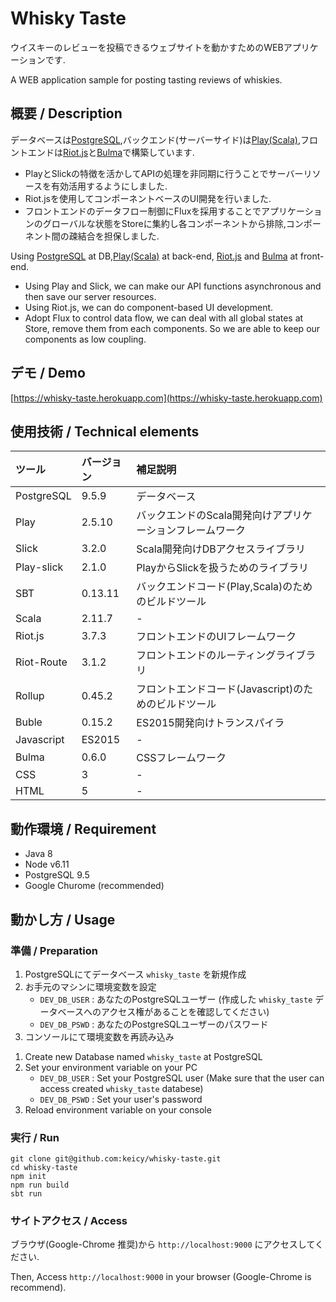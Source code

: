 Whisky Taste
============

ウイスキーのレビューを投稿できるウェブサイトを動かすためのWEBアプリケーションです.  
  
A WEB application sample for posting tasting reviews of whiskies.  

## 概要 / Description

データベースは[PostgreSQL](https://www.postgresql.org/),バックエンド(サーバーサイド)は[Play(Scala)](https://www.playframework.com/documentation/2.5.x/ScalaHome),フロントエンドは[Riot.js](http://riotjs.com/)と[Bulma](https://bulma.io/)で構築しています.

- PlayとSlickの特徴を活かしてAPIの処理を非同期に行うことでサーバーリソースを有効活用するようにしました.
- Riot.jsを使用してコンポーネントベースのUI開発を行いました.
- フロントエンドのデータフロー制御にFluxを採用することでアプリケーションのグローバルな状態をStoreに集約し各コンポーネントから排除,コンポーネント間の疎結合を担保しました.
  
Using [PostgreSQL](https://www.postgresql.org/) at DB,[Play(Scala)](https://www.playframework.com/documentation/2.5.x/ScalaHome) at back-end, [Riot.js](http://riotjs.com/) and [Bulma](https://bulma.io/) at front-end.

- Using Play and Slick, we can make our API functions asynchronous and then save our server resources.
- Using Riot.js, we can do component-based UI development.
- Adopt Flux to control data flow, we can deal with all global states at Store, remove them from each components. So we are able to keep our components as low coupling.

## デモ / Demo

[https://whisky-taste.herokuapp.com](https://whisky-taste.herokuapp.com)  

## 使用技術 / Technical elements

| ツール | バージョン | 補足説明 |
|:---|:---|:---|
| PostgreSQL | 9.5.9 | データベース |
| Play | 2.5.10 | バックエンドのScala開発向けアプリケーションフレームワーク |
| Slick | 3.2.0 | Scala開発向けDBアクセスライブラリ |
| Play-slick | 2.1.0 | PlayからSlickを扱うためのライブラリ |
| SBT | 0.13.11 | バックエンドコード(Play,Scala)のためのビルドツール |
| Scala | 2.11.7 | - |
| Riot.js | 3.7.3 | フロントエンドのUIフレームワーク |
| Riot-Route | 3.1.2 | フロントエンドのルーティングライブラリ |
| Rollup | 0.45.2 | フロントエンドコード(Javascript)のためのビルドツール |
| Buble | 0.15.2 | ES2015開発向けトランスパイラ |
| Javascript | ES2015 | - |
| Bulma | 0.6.0 | CSSフレームワーク |
| CSS | 3 | - |
| HTML | 5 | - |

## 動作環境 / Requirement

- Java 8
- Node v6.11
- PostgreSQL 9.5
- Google Churome (recommended)

## 動かし方 / Usage

### 準備 / Preparation

1. PostgreSQLにてデータベース `whisky_taste` を新規作成
2. お手元のマシンに環境変数を設定
   - `DEV_DB_USER` : あなたのPostgreSQLユーザー (作成した `whisky_taste` データベースへのアクセス権があることを確認してください)
   - `DEV_DB_PSWD` : あなたのPostgreSQLユーザーのパスワード
3. コンソールにて環境変数を再読み込み

 <!-- break list -->

1. Create new Database named `whisky_taste` at PostgreSQL
2. Set your environment variable on your PC
   - `DEV_DB_USER` : Set your PostgreSQL user (Make sure that the user can access created `whisky_taste` databese)
   - `DEV_DB_PSWD` : Set your user's password
3. Reload environment variable on your console

### 実行 / Run

```
git clone git@github.com:keicy/whisky-taste.git
cd whisky-taste
npm init
npm run build
sbt run
```

### サイトアクセス / Access

ブラウザ(Google-Chrome 推奨)から `http://localhost:9000` にアクセスしてください.  
  
Then, Access `http://localhost:9000` in your browser (Google-Chrome is recommend).  
